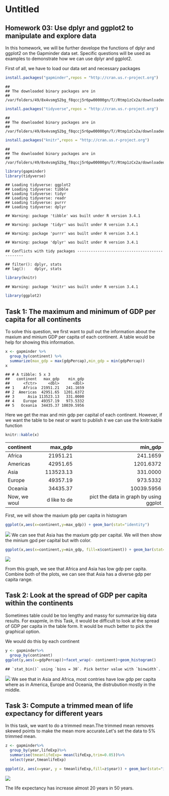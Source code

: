 Untitled
================

Homework 03: Use dplyr and ggplot2 to manipulate and explore data
-----------------------------------------------------------------

In this homework, we will be further develope the functions of dplyr and ggplot2 on the Gapminder data set. Specific questions will be used as examples to demonstrate how we can use dplyr and ggplot2.

First of all, we have to load our data set and necessary packages

``` r
install.packages("gapminder",repos = "http://cran.us.r-project.org")
```

    ## 
    ## The downloaded binary packages are in
    ##  /var/folders/49/8x4vsmg52bg_f8qccj5r6pw00000gn/T//Rtmp1zCx2a/downloaded_packages

``` r
install.packages("tidyverse",repos = "http://cran.us.r-project.org")
```

    ## 
    ## The downloaded binary packages are in
    ##  /var/folders/49/8x4vsmg52bg_f8qccj5r6pw00000gn/T//Rtmp1zCx2a/downloaded_packages

``` r
install.packages("knitr",repos = "http://cran.us.r-project.org")
```

    ## 
    ## The downloaded binary packages are in
    ##  /var/folders/49/8x4vsmg52bg_f8qccj5r6pw00000gn/T//Rtmp1zCx2a/downloaded_packages

``` r
library(gapminder)
library(tidyverse)
```

    ## Loading tidyverse: ggplot2
    ## Loading tidyverse: tibble
    ## Loading tidyverse: tidyr
    ## Loading tidyverse: readr
    ## Loading tidyverse: purrr
    ## Loading tidyverse: dplyr

    ## Warning: package 'tibble' was built under R version 3.4.1

    ## Warning: package 'tidyr' was built under R version 3.4.1

    ## Warning: package 'purrr' was built under R version 3.4.1

    ## Warning: package 'dplyr' was built under R version 3.4.1

    ## Conflicts with tidy packages ----------------------------------------------

    ## filter(): dplyr, stats
    ## lag():    dplyr, stats

``` r
library(knitr)
```

    ## Warning: package 'knitr' was built under R version 3.4.1

``` r
library(ggplot2)
```

Task 1: The maximum and minimum of GDP per capita for all continents
--------------------------------------------------------------------

To solve this question, we first want to pull out the information about the maxium and minium GDP per capita of each continent. A table would be help for showing this information.

``` r
x <- gapminder %>%
  group_by(continent) %>%
  summarize(max_gdp = max(gdpPercap),min_gdp = min(gdpPercap))
x
```

    ## # A tibble: 5 x 3
    ##   continent   max_gdp    min_gdp
    ##      <fctr>     <dbl>      <dbl>
    ## 1    Africa  21951.21   241.1659
    ## 2  Americas  42951.65  1201.6372
    ## 3      Asia 113523.13   331.0000
    ## 4    Europe  49357.19   973.5332
    ## 5   Oceania  34435.37 10039.5956

Here we get the max and min gdp per capital of each continent. However, if we want the table to be neat or want to publish it we can use the knitr:kable function

``` r
knitr::kable(x)
```

| continent    |      max\_gdp|                                min\_gdp|
|:-------------|-------------:|---------------------------------------:|
| Africa       |      21951.21|                                241.1659|
| Americas     |      42951.65|                               1201.6372|
| Asia         |     113523.13|                                331.0000|
| Europe       |      49357.19|                                973.5332|
| Oceania      |      34435.37|                              10039.5956|
| Now, we woul |  d like to de|  pict the data in graph by using ggplot|

First, we will show the maxium gdp per capita in histogram

``` r
ggplot(x,aes(x=continent,y=max_gdp)) + geom_bar(stat="identity")
```

![](Hw03_files/figure-markdown_github-ascii_identifiers/unnamed-chunk-4-1.png) We can see that Asia has the maxium gdp per capital. We will then show the minium gpd per capital but with color.

``` r
ggplot(x,aes(x=continent,y=min_gdp, fill=x$continent)) + geom_bar(stat="identity")
```

![](Hw03_files/figure-markdown_github-ascii_identifiers/unnamed-chunk-5-1.png)

From this graph, we see that Africa and Asia has low gdp per capita. Combine both of the plots, we can see that Asia has a diverse gdp per capita range.

Task 2: Look at the spread of GDP per capita within the continents
------------------------------------------------------------------

Sometimes table could be too lengthy and massy for summarize big data results. For exapmle, in this Task, it would be difficult to look at the spread of GDP per capita in the table form. It would be much better to pick the graphical option.

We would do this by each continent

``` r
y <- gapminder%>%
  group_by(continent)
ggplot(y,aes(x=gdpPercap))+facet_wrap(~ continent)+geom_histogram() 
```

    ## `stat_bin()` using `bins = 30`. Pick better value with `binwidth`.

![](Hw03_files/figure-markdown_github-ascii_identifiers/unnamed-chunk-6-1.png) We see that in Asia and Africa, most contries have low gdp per capita where as in America, Europe and Oceania, the distrubution mostly in the middle.

Task 3: Compute a trimmed mean of life expectancy for different years
---------------------------------------------------------------------

In this task, we want to do a trimmed mean.The trimmed mean removes skewed points to make the mean more accurate.Let's set the data to 5% trimmed mean.

``` r
z <- gapminder%>%
  group_by(year,lifeExp)%>%
  summarise(tmeanlifeExp= mean(lifeExp,trim=0.05))%>%
  select(year,tmeanlifeExp)

ggplot(z, aes(x=year, y = tmeanlifeExp,fill=z$year)) + geom_bar(stat="identity")
```

![](Hw03_files/figure-markdown_github-ascii_identifiers/unnamed-chunk-7-1.png)

The life expectancy has increase almost 20 years in 50 years.
